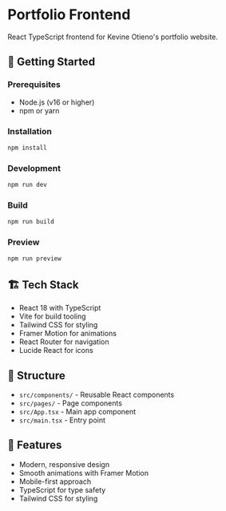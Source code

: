 # Portfolio Frontend

React TypeScript frontend for Kevine Otieno's portfolio website.

## 🚀 Getting Started

### Prerequisites
- Node.js (v16 or higher)
- npm or yarn

### Installation
```bash
npm install
```

### Development
```bash
npm run dev
```

### Build
```bash
npm run build
```

### Preview
```bash
npm run preview
```

## 🏗️ Tech Stack
- React 18 with TypeScript
- Vite for build tooling
- Tailwind CSS for styling
- Framer Motion for animations
- React Router for navigation
- Lucide React for icons

## 📁 Structure
- `src/components/` - Reusable React components
- `src/pages/` - Page components
- `src/App.tsx` - Main app component
- `src/main.tsx` - Entry point

## 🎨 Features
- Modern, responsive design
- Smooth animations with Framer Motion
- Mobile-first approach
- TypeScript for type safety
- Tailwind CSS for styling
